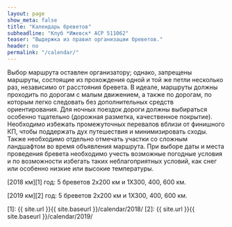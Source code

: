 ```yaml
---
layout: page
show_meta: false
title: "Календарь бреветов"
subheadline: "Клуб *Ижевск* ACP 511062"
teaser: "Выдержка из правил организации бреветов."
header: no
permalink: "/calendar/"
---
```

Выбор маршрута оставлен организатору; однако, запрещены маршруты, состоящие из прохождения одной и той же петли несколько раз, независимо от расстояния бревета. В идеале, маршруты должны проходить по дорогам с малым движением, а также по дорогам, по которым легко следовать без дополнительных средств ориентирования. Для ночных поездок дороги должны выбираться особенно тщательно (дорожная разметка, качественное покрытие). Необходимо избежать промежуточных перевалов вблизи от финишного КП, чтобы поддержать дух путешествия и минимизировать сходы. Также необходимо отдельно отмечать участки со сложным ландшафтом во время объявления маршрута. При выборе даты и места проведения бревета необходимо учесть возможные погодные условия и по возможности избегать таких неблагоприятных условий, как снег или особенно низкие или высокие температуры.

[2018 км][1] год: 5 бреветов 2х200 км и 1Х300, 400, 600 км.

[2019 км][2] год: 5 бреветов 2х200 км и 1Х300, 400, 600 км.

 [1]: {{ site.url }}{{ site.baseurl }}/calendar/2018/
 [2]: {{ site.url }}{{ site.baseurl }}/calendar/2019/
